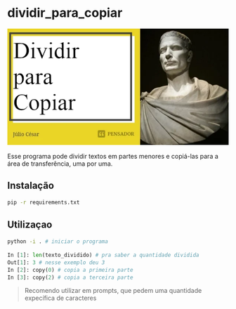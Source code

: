 # dividir_para_copiar

![parodia com julio cesar falando dividir para copiar](imagens/julio_cesar_dividir_para_conquistar_.png)

Esse programa pode dividir textos em partes menores e copiá-las para a área de transferência, uma por uma.

## Instalação

```bash
pip -r requirements.txt
```

## Utilizaçao

```bash
python -i . # iniciar o programa
```

```python
In [1]: len(texto_dividido) # pra saber a quantidade dividida
Out[1]: 3 # nesse exemplo deu 3 
In [2]: copy(0) # copia a primeira parte
In [3]: copy(2) # copia a terceira parte
```

> Recomendo utilizar em prompts, que pedem uma quantidade expecífica de caracteres
